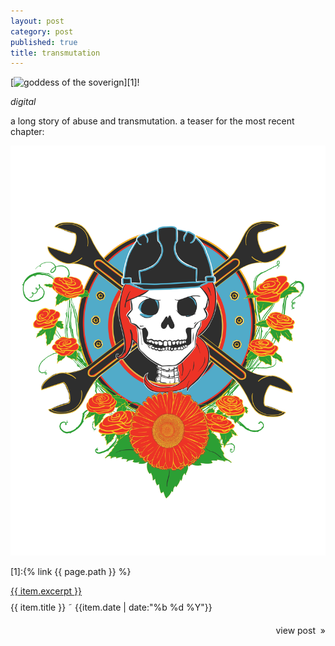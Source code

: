 ```yaml
---
layout: post
category: post
published: true
title: transmutation
---
```

[![goddess of the soverign](/media/.jpeg)][1]!
<!--more-->
<span class='date fr'>*digital*</span>
  
  
a long story of abuse and transmutation.  a teaser for the most recent chapter:
  
![transmutation](/media/transmutation.png)

[1]:{% link {{ page.path }} %}



<div class='splash' style='padding-bottom:3.66em;'>
      <a href="{{site.baseurl}}{{item.url}}">{{ item.excerpt }}</a>
      <div style='padding-bottom:2em; padding-top:.66em;'>
        {{ item.title }}
        <span class='date'>
             &#152; {{item.date | date:"%b %d %Y"}}
        </span>
        <a href="{{site.baseurl}}{{item.url}}">
        <h4 class='item'></h4>
        <span class='date' href='{{ site.baseurl }}{{ item.url }}' style='float:right;'>
          	view post &nbsp;&raquo;
         </span>
        </a>
      </div>
    </div>